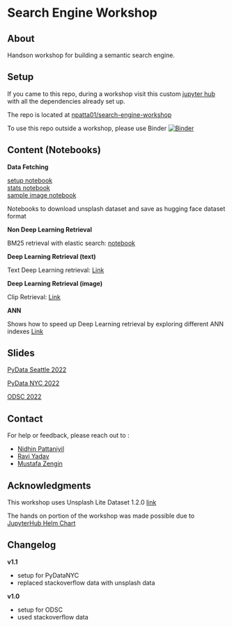 # Search Engine Workshop


## About

Handson workshop for building a semantic search engine.




## Setup 

If you came to this repo, during a workshop visit this custom [jupyter hub](http://hub.np.training) with all the dependencies already set up.

The repo is located at [npatta01/search-engine-workshop](https://github.com/npatta01/search-engine-workshop)

To use this repo outside a workshop, please use Binder
[![Binder](https://mybinder.org/badge_logo.svg)](https://mybinder.org/v2/gh/npatta01/search-engine-workshop/main)

## Content (Notebooks)


**Data Fetching**

[setup notebook](notebooks/00_a_setup_dataset.ipynb)        
[stats notebook](notebooks/00_b_setup_stats.ipynb)     
[sample image notebook](notebooks/00_c_sample_images.ipynb)


Notebooks to download unsplash dataset and save as hugging face dataset format


**Non Deep Learning Retrieval**

BM25 retrieval with elastic search: [notebook](notebooks/01_bm25_elastic.ipynb)


**Deep Learning Retrieval (text)**


Text Deep Learning retrieval: [Link](notebooks/02_dense_retriever.ipynb)


**Deep Learning Retrieval (image)**


Clip Retrieval: [Link](notebooks/03_clip_embed.ipynb)

**ANN**

Shows how to speed up Deep Learning retrieval by exploring different ANN indexes
[Link](notebooks/04_ann.ipynb) 




## Slides

[PyData Seattle 2022](assets/slides_pydataseattle2023.pdf)

[PyData NYC 2022](assets/slides_pydatanyc2022.pdf)


[ODSC 2022](assets/slides_odsc2022.pdf) 


## Contact

For help or feedback, please reach out to :

- [Nidhin Pattaniyil](https://www.linkedin.com/in/nidhinpattaniyil/)   
- [Ravi Yadav](https://www.linkedin.com/in/ravi-kumar-yadav-535b268/)   
- [Mustafa Zengin](https://www.linkedin.com/in/mustafazengin/)   





## Acknowledgments

This workshop uses Unsplash Lite Dataset 1.2.0 [link](unsplash.com/data)

The hands on portion of the workshop was made possible due to [JupyterHub Helm Chart](https://github.com/jupyterhub/helm-chart)

## Changelog

**v1.1**
- setup for PyDataNYC
- replaced stackoverflow data with unsplash data

**v1.0**
- setup for ODSC
- used stackoverflow data